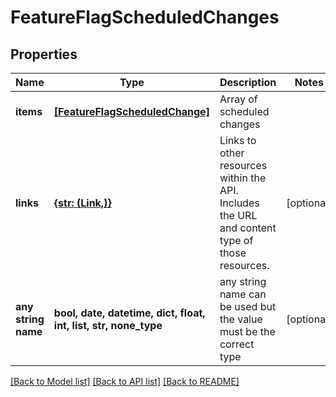 # FeatureFlagScheduledChanges


## Properties
Name | Type | Description | Notes
------------ | ------------- | ------------- | -------------
**items** | [**[FeatureFlagScheduledChange]**](FeatureFlagScheduledChange.md) | Array of scheduled changes | 
**links** | [**{str: (Link,)}**](Link.md) | Links to other resources within the API. Includes the URL and content type of those resources. | [optional] 
**any string name** | **bool, date, datetime, dict, float, int, list, str, none_type** | any string name can be used but the value must be the correct type | [optional]

[[Back to Model list]](../README.md#documentation-for-models) [[Back to API list]](../README.md#documentation-for-api-endpoints) [[Back to README]](../README.md)


